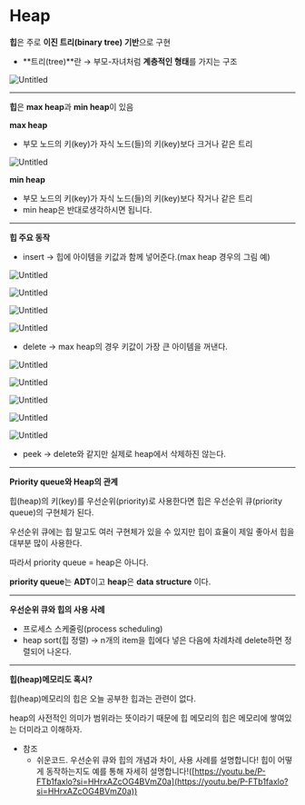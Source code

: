 # Heap

**힙**은 주로 **이진 트리(binary tree) 기반**으로 구현

- **트리(tree)**란 → 부모-자녀처럼 **계층적인 형태**를 가지는 구조

![Untitled](https://github.com/limjoohyun2030/CS-study/blob/main/%EC%9E%90%EB%A3%8C%EA%B5%AC%EC%A1%B0/Heap/Untitled.png)

---

**힙**은 **max heap**과 **min heap**이 있음

**max heap**

- 부모 노드의 키(key)가 자식 노드(들)의 키(key)보다 크거나 같은 트리

![Untitled](https://github.com/limjoohyun2030/CS-study/blob/main/%EC%9E%90%EB%A3%8C%EA%B5%AC%EC%A1%B0/Heap/Untitled%201.png)

**min heap**

- 부모 노드의 키(key)가 자식 노드(들)의 키(key)보다 작거나 같은 트리
- min heap은 반대로생각하시면 됩니다.

---

**힙 주요 동작**

- insert → 힙에 아이템을 키값과 함께 넣어준다.(max heap 경우의 그림 예)

![Untitled](https://github.com/limjoohyun2030/CS-study/blob/main/%EC%9E%90%EB%A3%8C%EA%B5%AC%EC%A1%B0/Heap/Untitled%202.png)

![Untitled](https://github.com/limjoohyun2030/CS-study/blob/main/%EC%9E%90%EB%A3%8C%EA%B5%AC%EC%A1%B0/Heap/Untitled%203.png)

![Untitled](https://github.com/limjoohyun2030/CS-study/blob/main/%EC%9E%90%EB%A3%8C%EA%B5%AC%EC%A1%B0/Heap/Untitled%204.png)

![Untitled](https://github.com/limjoohyun2030/CS-study/blob/main/%EC%9E%90%EB%A3%8C%EA%B5%AC%EC%A1%B0/Heap/Untitled%205.png)

- delete → max heap의 경우 키값이 가장 큰 아이템을 꺼낸다.

![Untitled](https://github.com/limjoohyun2030/CS-study/blob/main/%EC%9E%90%EB%A3%8C%EA%B5%AC%EC%A1%B0/Heap/Untitled%206.png)

![Untitled](https://github.com/limjoohyun2030/CS-study/blob/main/%EC%9E%90%EB%A3%8C%EA%B5%AC%EC%A1%B0/Heap/Untitled%207.png)

![Untitled](https://github.com/limjoohyun2030/CS-study/blob/main/%EC%9E%90%EB%A3%8C%EA%B5%AC%EC%A1%B0/Heap/Untitled%208.png)

![Untitled](https://github.com/limjoohyun2030/CS-study/blob/main/%EC%9E%90%EB%A3%8C%EA%B5%AC%EC%A1%B0/Heap/Untitled%209.png)

![Untitled](https://github.com/limjoohyun2030/CS-study/blob/main/%EC%9E%90%EB%A3%8C%EA%B5%AC%EC%A1%B0/Heap/Untitled%2010.png)

- peek → delete와 같지만 실제로 heap에서 삭제하진 않는다.

---

**Priority queue와 Heap의 관계**

힙(heap)의 키(key)를 우선순위(priority)로 사용한다면 힙은 우선순위 큐(priority queue)의 구현체가 된다.

우선순위 큐에는 힙 말고도 여러 구현체가 있을 수 있지만 힙이 효율이 제일 좋아서 힙을 대부분 많이 사용한다.

따라서 priority queue = heap은 아니다.

**priority queue**는 **ADT**이고 **heap**은 **data** **structure** 이다.

---

**우선순위 큐와 힙의 사용 사례**

- 프로세스 스케줄링(process scheduling)
- heap sort(힙 정렬) → n개의 item을 힙에다 넣은 다음에 차례차례 delete하면 정렬되어 나온다.

---

**힙(heap)메모리도 혹시?**

힙(heap)메모리의 힙은 오늘 공부한 힙과는 관련이 없다.

heap의 사전적인 의미가 범위라는 뜻이라기 때문에 힙 메모리의 힙은 메모리에 쌓여있는 더미라고 이해하자.

- 참조
    - 쉬운코드. 우선순위 큐와 힙의 개념과 차이, 사용 사례를 설명합니다! 힙이 어떻게 동작하는지도 예를 통해 자세히 설명합니다!([https://youtu.be/P-FTb1faxlo?si=HHrxAZcOG4BVmZ0a](https://youtu.be/P-FTb1faxlo?si=HHrxAZcOG4BVmZ0a)) 
